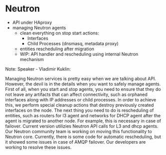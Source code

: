 # Neutron

-	API under HAproxy
-	managing Neutron agents
	-	clean everything on stop start actions:
		-	Interfaces
		-	Child Processes (dnsmasq, metadata proxy)
	-	entities rescheduling after migration
	-	WIP: API handler and rescheduling using internal Neutron mechanism

Note: Speaker - Vladimir Kuklin:

Managing Neutron services is pretty easy when we are talking about API. However, the devil is in the details when you want to safely manage agents. First of all, when you start and stop agents, you need to ensure that they do not leave any artifacts that can affect connectivity, such as orphaned interfaces along with IP addresses or child processes. In order to achieve this, we perform special cleanup actions that destroy previously created interfaces on the node. The next thing you need to do is rescheduling of entities, such as routers for l3 agent and networks for DHCP agent after the agent is migrated to another node. For example, this is necessary in case of failover. Current version utilizies Neutron API calls for L3 and dhcp agents. Our Neutron community team is working on moving this functionality to Neutron core. Currently, there is some code for automatic rescheduling, but it showed some issues in case of AMQP failover. Our developers are working to resolve these issues.
